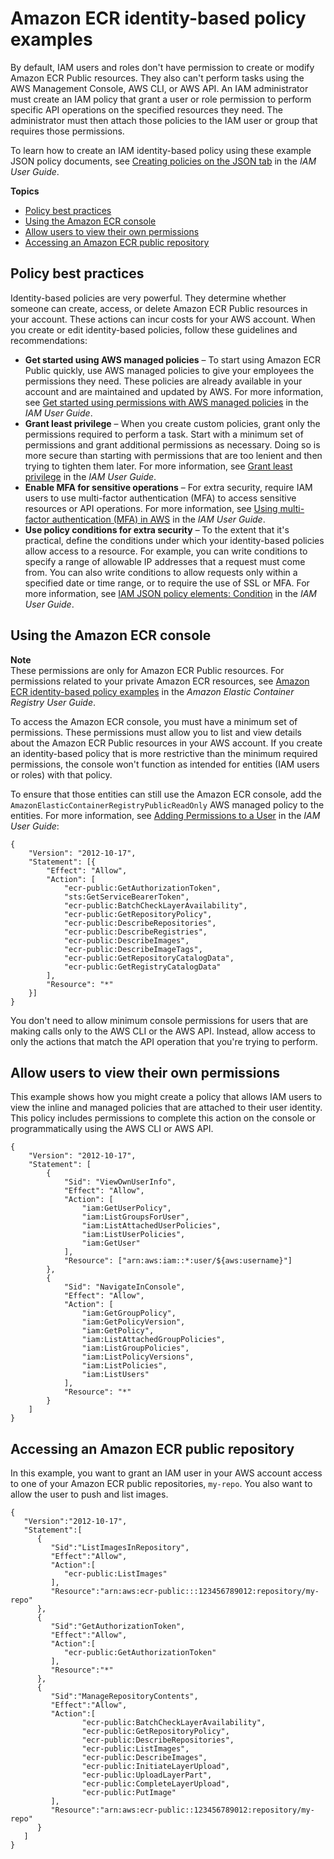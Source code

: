 # Amazon ECR identity\-based policy examples<a name="security_iam_id-based-policy-examples"></a>

By default, IAM users and roles don't have permission to create or modify Amazon ECR Public resources\. They also can't perform tasks using the AWS Management Console, AWS CLI, or AWS API\. An IAM administrator must create an IAM policy that grant a user or role permission to perform specific API operations on the specified resources they need\. The administrator must then attach those policies to the IAM user or group that requires those permissions\.

To learn how to create an IAM identity\-based policy using these example JSON policy documents, see [Creating policies on the JSON tab](https://docs.aws.amazon.com/IAM/latest/UserGuide/access_policies_create.html#access_policies_create-json-editor) in the *IAM User Guide*\.

**Topics**
+ [Policy best practices](#security_iam_service-with-iam-policy-best-practices)
+ [Using the Amazon ECR console](#security_iam_id-based-policy-examples-console)
+ [Allow users to view their own permissions](#security_iam_id-based-policy-examples-view-own-permissions)
+ [Accessing an Amazon ECR public repository](#security_iam_id-based-policy-examples-access-one-bucket)

## Policy best practices<a name="security_iam_service-with-iam-policy-best-practices"></a>

Identity\-based policies are very powerful\. They determine whether someone can create, access, or delete Amazon ECR Public resources in your account\. These actions can incur costs for your AWS account\. When you create or edit identity\-based policies, follow these guidelines and recommendations:
+ **Get started using AWS managed policies** – To start using Amazon ECR Public quickly, use AWS managed policies to give your employees the permissions they need\. These policies are already available in your account and are maintained and updated by AWS\. For more information, see [Get started using permissions with AWS managed policies](https://docs.aws.amazon.com/IAM/latest/UserGuide/best-practices.html#bp-use-aws-defined-policies) in the *IAM User Guide*\.
+ **Grant least privilege** – When you create custom policies, grant only the permissions required to perform a task\. Start with a minimum set of permissions and grant additional permissions as necessary\. Doing so is more secure than starting with permissions that are too lenient and then trying to tighten them later\. For more information, see [Grant least privilege](https://docs.aws.amazon.com/IAM/latest/UserGuide/best-practices.html#grant-least-privilege) in the *IAM User Guide*\.
+ **Enable MFA for sensitive operations** – For extra security, require IAM users to use multi\-factor authentication \(MFA\) to access sensitive resources or API operations\. For more information, see [Using multi\-factor authentication \(MFA\) in AWS](https://docs.aws.amazon.com/IAM/latest/UserGuide/id_credentials_mfa.html) in the *IAM User Guide*\.
+ **Use policy conditions for extra security** – To the extent that it's practical, define the conditions under which your identity\-based policies allow access to a resource\. For example, you can write conditions to specify a range of allowable IP addresses that a request must come from\. You can also write conditions to allow requests only within a specified date or time range, or to require the use of SSL or MFA\. For more information, see [IAM JSON policy elements: Condition](https://docs.aws.amazon.com/IAM/latest/UserGuide/reference_policies_elements_condition.html) in the *IAM User Guide*\.

## Using the Amazon ECR console<a name="security_iam_id-based-policy-examples-console"></a>

**Note**  
These permissions are only for Amazon ECR Public resources\. For permissions related to your private Amazon ECR resources, see [Amazon ECR identity\-based policy examples](https://docs.aws.amazon.com/AmazonECR/latest/userguide/security_iam_id-based-policy-examples.html) in the *Amazon Elastic Container Registry User Guide*\.

To access the Amazon ECR console, you must have a minimum set of permissions\. These permissions must allow you to list and view details about the Amazon ECR Public resources in your AWS account\. If you create an identity\-based policy that is more restrictive than the minimum required permissions, the console won't function as intended for entities \(IAM users or roles\) with that policy\.

To ensure that those entities can still use the Amazon ECR console, add the `AmazonElasticContainerRegistryPublicReadOnly` AWS managed policy to the entities\. For more information, see [Adding Permissions to a User](https://docs.aws.amazon.com/IAM/latest/UserGuide/id_users_change-permissions.html#users_change_permissions-add-console) in the *IAM User Guide*:

```
{
    "Version": "2012-10-17",
    "Statement": [{
        "Effect": "Allow",
        "Action": [
            "ecr-public:GetAuthorizationToken",
            "sts:GetServiceBearerToken",
            "ecr-public:BatchCheckLayerAvailability",
            "ecr-public:GetRepositoryPolicy",
            "ecr-public:DescribeRepositories",
            "ecr-public:DescribeRegistries",
            "ecr-public:DescribeImages",
            "ecr-public:DescribeImageTags",
            "ecr-public:GetRepositoryCatalogData",
            "ecr-public:GetRegistryCatalogData"
        ],
        "Resource": "*"
    }]
}
```

You don't need to allow minimum console permissions for users that are making calls only to the AWS CLI or the AWS API\. Instead, allow access to only the actions that match the API operation that you're trying to perform\.

## Allow users to view their own permissions<a name="security_iam_id-based-policy-examples-view-own-permissions"></a>

This example shows how you might create a policy that allows IAM users to view the inline and managed policies that are attached to their user identity\. This policy includes permissions to complete this action on the console or programmatically using the AWS CLI or AWS API\.

```
{
    "Version": "2012-10-17",
    "Statement": [
        {
            "Sid": "ViewOwnUserInfo",
            "Effect": "Allow",
            "Action": [
                "iam:GetUserPolicy",
                "iam:ListGroupsForUser",
                "iam:ListAttachedUserPolicies",
                "iam:ListUserPolicies",
                "iam:GetUser"
            ],
            "Resource": ["arn:aws:iam::*:user/${aws:username}"]
        },
        {
            "Sid": "NavigateInConsole",
            "Effect": "Allow",
            "Action": [
                "iam:GetGroupPolicy",
                "iam:GetPolicyVersion",
                "iam:GetPolicy",
                "iam:ListAttachedGroupPolicies",
                "iam:ListGroupPolicies",
                "iam:ListPolicyVersions",
                "iam:ListPolicies",
                "iam:ListUsers"
            ],
            "Resource": "*"
        }
    ]
}
```

## Accessing an Amazon ECR public repository<a name="security_iam_id-based-policy-examples-access-one-bucket"></a>

In this example, you want to grant an IAM user in your AWS account access to one of your Amazon ECR public repositories, `my-repo`\. You also want to allow the user to push and list images\.

```
{
   "Version":"2012-10-17",
   "Statement":[
      {
         "Sid":"ListImagesInRepository",
         "Effect":"Allow",
         "Action":[
            "ecr-public:ListImages"
         ],
         "Resource":"arn:aws:ecr-public:::123456789012:repository/my-repo"
      },
      {
         "Sid":"GetAuthorizationToken",
         "Effect":"Allow",
         "Action":[
            "ecr-public:GetAuthorizationToken"
         ],
         "Resource":"*"
      },
      {
         "Sid":"ManageRepositoryContents",
         "Effect":"Allow",
         "Action":[
                "ecr-public:BatchCheckLayerAvailability",
                "ecr-public:GetRepositoryPolicy",
                "ecr-public:DescribeRepositories",
                "ecr-public:ListImages",
                "ecr-public:DescribeImages",
                "ecr-public:InitiateLayerUpload",
                "ecr-public:UploadLayerPart",
                "ecr-public:CompleteLayerUpload",
                "ecr-public:PutImage"
         ],
         "Resource":"arn:aws:ecr-public::123456789012:repository/my-repo"
      }
   ]
}
```